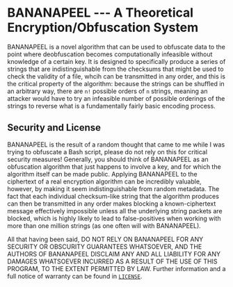 # BANANAPEEL --- A Theoretical Encryption/Obfuscation System

BANANAPEEL is a novel algorithm that can be used to obfuscate data to the point where deobfuscation becomes computationally infeasible without knowledge of a certain key. It is designed to specifically produce a series of strings that are indistinguishable from the checksums that might be used to check the validity of a file, whcih can be transmitted in any order, and this is the critical property of the algorithm: because the strings can be shuffled in an arbitrary way, there are `n!` possible orders of `n` strings, meaning an attacker would have to try an infeasible number of possible orderings of the strings to reverse what is a fundamentally fairly basic encoding process.

## Security and License

BANANAPEEL is the result of a random thought that came to me while I was trying to obfuscate a Bash script, please do not rely on this for critical security measures! Generally, you should think of BANANAPEEL as an obfuscation algorithm that just happens to involve a key, and for which the algorithm itself can be made public. Applying BANANAPEEL to the ciphertext of a real encryption algorithm can be incredibly valuable, however, by making it seem indistinguishable from random metadata. The fact that each individual checksum-like string that the algorithm produces can then be transmitted in any order makes blocking a known-ciphertext message effectively impossible unless all the underlying string packets are blocked, which is highly likely to lead to false-positives when working with more than one million strings (as one often will with BANANAPEEL).

All that having been said, DO NOT RELY ON BANANAPEEL FOR ANY SECURITY OR OBSCURITY GUARANTEES WHATSOEVER, AND THE AUTHORS OF BANANAPEEL DISCLAIM ANY AND ALL LIABILITY FOR ANY DAMAGES WHATSOEVER INCURRED AS A RESULT OF THE USE OF THIS PROGRAM, TO THE EXTENT PERMITTED BY LAW. Further information and a full notice of warranty can be found in [`LICENSE`](LICENSE).
